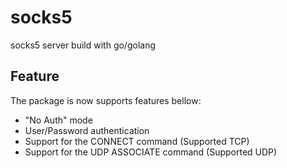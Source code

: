# socks5
socks5 server build with go/golang

## Feature

The package is now supports features bellow:
* "No Auth" mode
* User/Password authentication
* Support for the CONNECT command (Supported TCP)
* Support for the UDP ASSOCIATE  command (Supported UDP)
